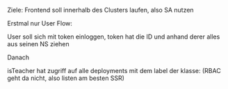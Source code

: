Ziele: Frontend soll innerhalb des Clusters laufen, also SA nutzen

Erstmal nur User Flow:

User soll sich mit token einloggen, token hat die ID und anhand derer alles aus seinen NS ziehen


Danach

isTeacher hat zugriff auf alle deployments mit dem label der klasse: (RBAC geht da nicht, also listen am besten SSR)


